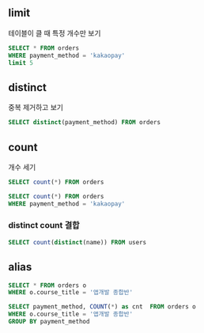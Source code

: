 ## limit

테이블이 클 때 특정 개수만 보기

```sql
SELECT * FROM orders
WHERE payment_method = 'kakaopay'
limit 5
```

## distinct

중복 제거하고 보기

```sql
SELECT distinct(payment_method) FROM orders
```

## count

개수 세기

```sql
SELECT count(*) FROM orders
```

```sql
SELECT count(*) FROM orders
WHERE payment_method = 'kakaopay'
```

### distinct count 결합

```sql
SELECT count(distinct(name)) FROM users
```

## alias

```sql
SELECT * FROM orders o
WHERE o.course_title = '앱개발 종합반'
```

```sql
SELECT payment_method, COUNT(*) as cnt  FROM orders o
WHERE o.course_title = '앱개발 종합반'
GROUP BY payment_method 
```